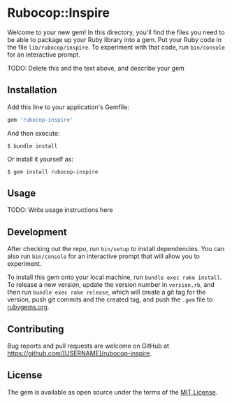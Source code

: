 # Rubocop::Inspire

Welcome to your new gem! In this directory, you'll find the files you need to be able to package up your Ruby library into a gem. Put your Ruby code in the file `lib/rubocop/inspire`. To experiment with that code, run `bin/console` for an interactive prompt.

TODO: Delete this and the text above, and describe your gem

## Installation

Add this line to your application's Gemfile:

```ruby
gem 'rubocop-inspire'
```

And then execute:

    $ bundle install

Or install it yourself as:

    $ gem install rubocop-inspire

## Usage

TODO: Write usage instructions here

## Development

After checking out the repo, run `bin/setup` to install dependencies. You can also run `bin/console` for an interactive prompt that will allow you to experiment.

To install this gem onto your local machine, run `bundle exec rake install`. To release a new version, update the version number in `version.rb`, and then run `bundle exec rake release`, which will create a git tag for the version, push git commits and the created tag, and push the `.gem` file to [rubygems.org](https://rubygems.org).

## Contributing

Bug reports and pull requests are welcome on GitHub at https://github.com/[USERNAME]/rubocop-inspire.

## License

The gem is available as open source under the terms of the [MIT License](https://opensource.org/licenses/MIT).
